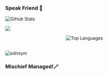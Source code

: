 ### Speak Friend 🔮

<!--
**vintagemarianne/vintagemarianne** is a ✨ _special_ ✨ repository because its `README.md` (this file) appears on your GitHub profile.

Here are some ideas to get you started:

- 🔭 I’m currently working on ...
- 🌱 I’m currently learning ...
- 👯 I’m looking to collaborate on ...
- 🤔 I’m looking for help with ...
- 💬 Ask me about ...
- 📫 How to reach me: ...
- 😄 Pronouns: ...
- ⚡ Fun fact: ...
-->


![GiHub Stats](https://github-readme-stats.vercel.app/api?username=vintagemarianne&show_icons=true&count_private=true&theme=tokyonight "GitHub Stats")

![](https://github-readme-streak-stats.herokuapp.com/?user=vintagemarianne&theme=dark&hide_border=false) 
<div style="text-align: center;">
    <img src="https://github-readme-stats.vercel.app/api/top-langs/?username=vintagemarianne&theme=dark&hide_border=false&include_all_commits=true&count_private=true&layout=compact"  alt="Top Languages" />
</div>
</br>
<p text-align="left"> <img src="https://komarev.com/ghpvc/?username=vintagemarianne&label=Profile%20views&color=0e75b6&style=flat" alt="edrisym" /> </p>


### Mischief Managed!🪄
